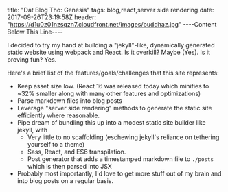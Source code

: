 title: "Dat Blog Tho: Genesis"
tags: blog,react,server side rendering
date: 2017-09-26T23:19:58Z
header: "https://d1u0z01nzsqzn7.cloudfront.net/images/buddhaz.jpg"
----Content Below This Line----

I decided to try my hand at building a "jekyll"-like, dynamically generated static website using webpack and React.  Is it overkill?  Maybe (Yes).  Is it proving fun?  Yes.

Here's a brief list of the features/goals/challenges that this site represents:
  * Keep asset size low. (React 16 was released today which minifies to ~32% smaller along with many other features and optimizations)
  * Parse markdown files into blog posts
  * Leverage "server side rendering" methods to generate the static site efficiently where reasonable.
  * Pipe dream of bundling this up into a modest static site builder like jekyll, with
    * Very little to no scaffolding (eschewing jekyll's reliance on tethering yourself to a theme)
    * Sass, React, and ES6 transpilation.
    * Post generator that adds a timestamped markdown file to `./posts` which is then parsed into JSX
  * Probably most importantly, I'd love to get more stuff out of my brain and into blog posts on a regular basis.
